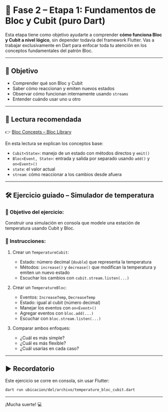 # 🔄 Fase 2 – Etapa 1: Fundamentos de Bloc y Cubit (puro Dart)

Esta etapa tiene como objetivo ayudarte a comprender **cómo funciona Bloc y Cubit a nivel lógico**,
sin depender todavía del framework Flutter. Vas a trabajar exclusivamente en Dart para enfocar toda
tu atención en los conceptos fundamentales del patrón Bloc.

---

## 🎯 Objetivo

- Comprender qué son Bloc y Cubit
- Saber cómo reaccionan y emiten nuevos estados
- Observar cómo funcionan internamente usando `streams`
- Entender cuándo usar uno u otro

---

## 📘 Lectura recomendada

👉 [Bloc Concepts – Bloc Library](https://bloclibrary.dev/bloc-concepts/)

En esta lectura se explican los conceptos base:

- `Cubit<State>`: manejo de un estado con métodos directos y `emit()`
- `Bloc<Event, State>`: entrada y salida por separado usando `add()` y `on<Event>()`
- `state`: el valor actual
- `stream`: cómo reaccionar a los cambios desde afuera

---

## 🛠️ Ejercicio guiado – Simulador de temperatura

### 🧪 Objetivo del ejercicio:

Construir una simulación en consola que modele una estación de temperatura usando Cubit y Bloc.

### 🔧 Instrucciones:

1. Crear un `TemperatureCubit`:
    - Estado: número decimal (`double`) que representa la temperatura
    - Métodos: `increase()` y `decrease()` que modifican la temperatura y emiten un nuevo estado
    - Escuchar los cambios con `cubit.stream.listen(...)`

2. Crear un `TemperatureBloc`:
    - Eventos: `IncreaseTemp`, `DecreaseTemp`
    - Estado: igual al cubit (número decimal)
    - Manejar los eventos con `on<Event>()`
    - Agregar eventos con `bloc.add(...)`
    - Escuchar con `bloc.stream.listen(...)`

3. Comparar ambos enfoques:
    - ¿Cuál es más simple?
    - ¿Cuál es más flexible?
    - ¿Cuál usarías en cada caso?

---

## ▶️ Recordatorio

Este ejercicio se corre en consola, sin usar Flutter:

```bash
dart run ubicacion/del/archivo/temperature_bloc_cubit.dart
```

---

¡Mucha suerte! 💻
